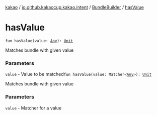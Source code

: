 [kakao](../../index.md) / [io.github.kakaocup.kakao.intent](../index.md) / [BundleBuilder](index.md) / [hasValue](./has-value.md)

# hasValue

`fun hasValue(value: `[`Any`](https://kotlinlang.org/api/latest/jvm/stdlib/kotlin/-any/index.html)`): `[`Unit`](https://kotlinlang.org/api/latest/jvm/stdlib/kotlin/-unit/index.html)

Matches bundle with given value

### Parameters

`value` - Value to be matched`fun hasValue(value: Matcher<`[`Any`](https://kotlinlang.org/api/latest/jvm/stdlib/kotlin/-any/index.html)`>): `[`Unit`](https://kotlinlang.org/api/latest/jvm/stdlib/kotlin/-unit/index.html)

Matches bundle with given value

### Parameters

`value` - Matcher for a value